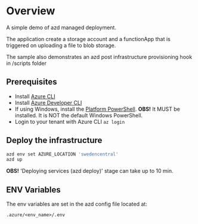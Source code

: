 # Overview

A simple demo of azd managed deployment.

The application create a storage account and a functionApp that is triggered on uploading a file to blob storage.

The sample also demonstrates an azd post infrastructure provisioning hook in /scripts folder

## Prerequisites

- Install [Azure CLI](https://learn.microsoft.com/en-us/cli/azure/install-azure-cli)
- Install [Azure Developer CLI](https://learn.microsoft.com/en-us/azure/developer/azure-developer-cli/install-azd)
- If using Windows, install the [Platform PowerShell](https://learn.microsoft.com/en-us/powershell/scripting/install/installing-powershell-on-windows?view=powershell-7.4).
    **OBS!** It MUST be installed. It is NOT the default Windows PowerShell.
- Login to your tenant with Azure CLI `az login`

## Deploy the infrastructure

```sh
azd env set AZURE_LOCATION 'swedencentral'
azd up
```

**OBS!** 'Deploying services (azd deploy)' stage can take up to 10 min.

## ENV Variables

The env variables are set in the azd config file located at:

```.azure/<env_name>/.env```
